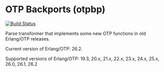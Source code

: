 OTP Backports (otpbp)
=====================
[![Build Status](https://github.com/Ledest/otpbp/actions/workflows/erlang.yml/badge.svg)](https://github.com/Ledest/otpbp/actions/workflows/erlang.yml/badge.svg)

Parse transformer that implements some new OTP functions in old Erlang/OTP releases.

Current version of Erlang/OTP: 26.2.

Supported versions of Erlang/OTP: 19.3, 20.x, 21.x, 22.x, 23.x, 24.x, 25.x, 26.0, 26.1, 26.2
